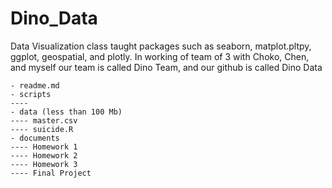 
# Dino_Data
Data Visualization class taught packages such as seaborn, matplot.pltpy, ggplot, geospatial, and plotly. 
In working of team of 3 with Choko, Chen, and myself our team is called Dino Team, and our github is called Dino Data

```
- readme.md
- scripts
---- 
- data (less than 100 Mb)
---- master.csv
---- suicide.R
- documents
---- Homework 1
---- Homework 2
---- Homework 3
---- Final Project

```
